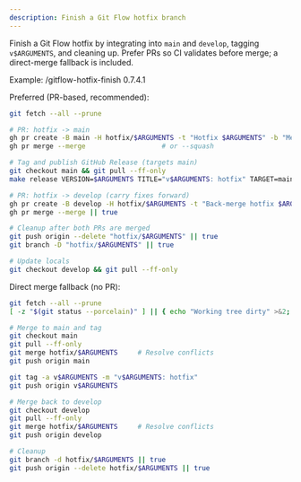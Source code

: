 ```yaml
---
description: Finish a Git Flow hotfix branch
---
```


Finish a Git Flow hotfix by integrating into `main` and `develop`, tagging `v$ARGUMENTS`, and cleaning up. Prefer PRs so CI validates before merge; a direct-merge fallback is included.

Example: /gitflow-hotfix-finish 0.7.4.1

Preferred (PR-based, recommended):
```bash
git fetch --all --prune

# PR: hotfix -> main
gh pr create -B main -H hotfix/$ARGUMENTS -t "Hotfix $ARGUMENTS" -b "Merge hotfix/$ARGUMENTS into main"
gh pr merge --merge                   # or --squash

# Tag and publish GitHub Release (targets main)
git checkout main && git pull --ff-only
make release VERSION=$ARGUMENTS TITLE="v$ARGUMENTS: hotfix" TARGET=main

# PR: hotfix -> develop (carry fixes forward)
gh pr create -B develop -H hotfix/$ARGUMENTS -t "Back-merge hotfix $ARGUMENTS" -b "Merge hotfix/$ARGUMENTS into develop"
gh pr merge --merge || true

# Cleanup after both PRs are merged
git push origin --delete "hotfix/$ARGUMENTS" || true
git branch -D "hotfix/$ARGUMENTS" || true

# Update locals
git checkout develop && git pull --ff-only
```

Direct merge fallback (no PR):
```bash
git fetch --all --prune
[ -z "$(git status --porcelain)" ] || { echo "Working tree dirty" >&2; exit 1; }

# Merge to main and tag
git checkout main
git pull --ff-only
git merge hotfix/$ARGUMENTS     # Resolve conflicts
git push origin main

git tag -a v$ARGUMENTS -m "v$ARGUMENTS: hotfix"
git push origin v$ARGUMENTS

# Merge back to develop
git checkout develop
git pull --ff-only
git merge hotfix/$ARGUMENTS     # Resolve conflicts
git push origin develop

# Cleanup
git branch -d hotfix/$ARGUMENTS || true
git push origin --delete hotfix/$ARGUMENTS || true
```
